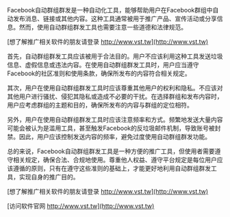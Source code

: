 Facebook自动群组群发是一种自动化工具，能够帮助用户在Facebook群组中自动发布消息、链接或其他内容。这种工具通常被用于推广产品、宣传活动或分享信息。然而，使用自动群组群发工具也需要注意一些道德和法律规范。

[想了解推广相关软件的朋友请登录 http://www.vst.tw](http://www.vst.tw)

首先，自动群组群发工具应该被用于合法目的。用户不应该利用这种工具发送垃圾信息、虚假信息或违法内容。在使用自动群组群发工具时，用户应当遵守Facebook的社区准则和使用条款，确保所发布的内容符合相关规定。

其次，用户在使用自动群组群发工具时应该尊重其他用户的权利和隐私。不应该对其他用户进行骚扰、侵犯其隐私或造成不必要的干扰。在选择群组和发布内容时，用户应考虑群组的主题和目的，确保所发布的内容与群组的定位相符。

另外，用户在使用自动群组群发工具时应该注意频率和方式。频繁地发送大量内容可能会被认为是滥用工具，甚至触发Facebook的反垃圾邮件机制，导致账号被封禁。因此，用户应该控制发送内容的频率，避免过度使用自动群组群发功能。

总的来说，Facebook自动群组群发工具是一种方便的推广工具，但使用者需要遵守相关规定，确保合法、合规地使用。尊重他人权益、遵守平台规定是每位用户应该遵循的原则，只有在遵守这些准则的基础上，才能更好地利用自动群组群发工具，实现自身的推广目的。

[想了解推广相关软件的朋友请登录 http://www.vst.tw](http://www.vst.tw)


[访问软件官网 http://www.vst.tw](http://www.vst.tw)
